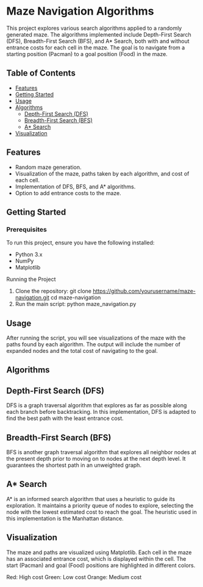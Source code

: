 # Maze Navigation Algorithms

This project explores various search algorithms applied to a randomly generated maze. The algorithms implemented include Depth-First Search (DFS), Breadth-First Search (BFS), and A* Search, both with and without entrance costs for each cell in the maze. The goal is to navigate from a starting position (Pacman) to a goal position (Food) in the maze.

## Table of Contents

- [Features](#features)
- [Getting Started](#getting-started)
- [Usage](#usage)
- [Algorithms](#algorithms)
  - [Depth-First Search (DFS)](#depth-first-search-dfs)
  - [Breadth-First Search (BFS)](#breadth-first-search-bfs)
  - [A* Search](#a-search)
- [Visualization](#visualization)



## Features

- Random maze generation.
- Visualization of the maze, paths taken by each algorithm, and cost of each cell.
- Implementation of DFS, BFS, and A* algorithms.
- Option to add entrance costs to the maze.

## Getting Started

### Prerequisites

To run this project, ensure you have the following installed:

- Python 3.x
- NumPy
- Matplotlib

Running the Project
1. Clone the repository:
git clone https://github.com/yourusername/maze-navigation.git
cd maze-navigation
2. Run the main script:
 python maze_navigation.py


## Usage
After running the script, you will see visualizations of the maze with the paths found by each algorithm. The output will include the number of expanded nodes and the total cost of navigating to the goal.

 ## Algorithms
## Depth-First Search (DFS)
DFS is a graph traversal algorithm that explores as far as possible along each branch before backtracking. In this implementation, DFS is adapted to find the best path with the least entrance cost.

## Breadth-First Search (BFS)
BFS is another graph traversal algorithm that explores all neighbor nodes at the present depth prior to moving on to nodes at the next depth level. It guarantees the shortest path in an unweighted graph.

## A* Search
A* is an informed search algorithm that uses a heuristic to guide its exploration. It maintains a priority queue of nodes to explore, selecting the node with the lowest estimated cost to reach the goal. The heuristic used in this implementation is the Manhattan distance.

## Visualization
The maze and paths are visualized using Matplotlib. Each cell in the maze has an associated entrance cost, which is displayed within the cell. The start (Pacman) and goal (Food) positions are highlighted in different colors.

Red: High cost
Green: Low cost
Orange: Medium cost

